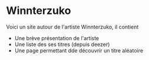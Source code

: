 # Winnterzuko

Voici un site autour de l'artiste Winnterzuko, il contient
 - Une brève présentation de l'artiste
 - Une liste des ses titres (depuis deezer)
 - Une page permettant dde découvrir un titre aléatoire 